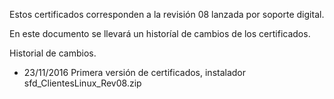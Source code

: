 Estos certificados corresponden a la revisión 08 lanzada por soporte digital.

En este documento se llevará un historíal de cambios de los certificados.

Historial de cambios.

- 23/11/2016  Primera versión de certificados, instalador sfd_ClientesLinux_Rev08.zip
